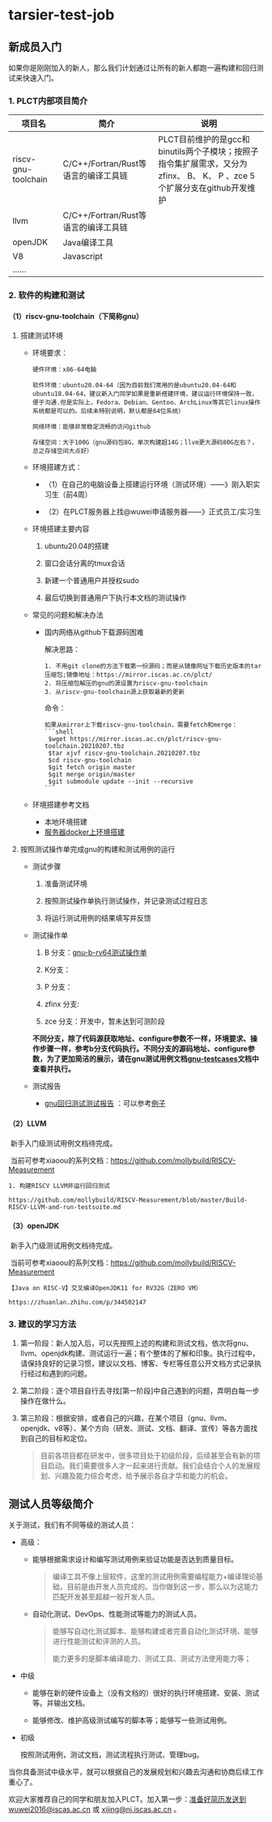 # tarsier-test-job



## 新成员入门

如果你是刚刚加入的新人，那么我们计划通过让所有的新人都跑一遍构建和回归测试来快速入门。

### 1. PLCT内部项目简介

| 项目名              | 简介                                 | 说明                                                         |
| ------------------- | ------------------------------------ | ------------------------------------------------------------ |
| riscv-gnu-toolchain | C/C++/Fortran/Rust等语言的编译工具链 | PLCT目前维护的是gcc和binutils两个子模块；按照子指令集扩展需求，又分为zfinx、 B、 K、 P 、zce  5个扩展分支在github开发维护 |
| llvm                | C/C++/Fortran/Rust等语言的编译工具链 |                                                              |
| openJDK             | Java编译工具                         |                                                              |
| V8                  | Javascript                           |                                                              |
| ……                  |                                      |                                                              |



### 2. 软件的构建和测试

#### （1）riscv-gnu-toolchain（下简称gnu）

   1. 搭建测试环境

      - 环境要求：

        ```
        硬件环境：x86-64电脑
        
        软件环境：ubuntu20.04-64（因为目前我们常用的是ubuntu20.04-64和ubuntu18.04-64，建议新入门同学如果是重新搭建环境，建议运行环境保持一致，便于沟通.但是实际上，Fedora、Debian、Gentoo、ArchLinux等其它linux操作系统都是可以的。后续未特别说明，默认都是64位系统）
        
        网络环境：能够非常稳定流畅的访问github
        
        存储空间：大于100G（gnu源码包8G，单次构建超14G；llvm更大源码80G左右？，总之存储空间大点好）
        ```

      

      - 环境搭建方式：

        - （1）在自己的电脑设备上搭建运行环境（测试环境）——》刚入职实习生（前4周）

        - （2）在PLCT服务器上找@wuwei申请服务器——》正式员工/实习生

          

      - 环境搭建主要内容

        1. ubuntu20.04的搭建

        2. 窗口会话分离的tmux会话

        3. 新建一个普通用户并授权sudo

        4. 最后切换到普通用户下执行本文档的测试操作

           

      - 常见的问题和解决办法

        - 国内网络从github下载源码困难

          解决思路：

          ```
          1. 不用git clone的方法下载第一份源码；而是从镜像网址下载历史版本的tar压缩包;镜像地址：https://mirror.iscas.ac.cn/plct/
          2. 将压缩包解压的gnu的源设置为riscv-gnu-toolchain
          3. 从riscv-gnu-toolchain源上获取最新的更新
          ```

          命令：

          ```
          如果从mirror上下载riscv-gnu-toolchain，需要fetch和merge：
          ​```shell
           $wget https://mirror.iscas.ac.cn/plct/riscv-gnu-toolchain.20210207.tbz
           $tar xjvf riscv-gnu-toolchain.20210207.tbz
           $cd riscv-gnu-toolchain
           $git fetch origin master
           $git merge origin/master
           $git submodule update --init --recursive
          ​```
          ```

          

      - 环境搭建参考文档

        - 本地环境搭建
        - [服务器docker上环境搭建](https://github.com/xijing21/tarsier-test-job/blob/main/gnu/test_environment-docker.md)

      

   2. 按照测试操作单完成gnu的构建和测试用例的运行

      - 测试步骤

        1. 准备测试环境

        2. 按照测试操作单执行测试操作，并记录测试过程日志

        3. 将运行测试用例的结果填写并反馈

           

      - 测试操作单

           1. B 分支：[gnu-b-rv64测试操作单](https://github.com/xijing21/tarsier-test-job/blob/main/gnu/gnu-regression-b_rv64_newlib.md)

           2.  K分支：

           3.  P 分支：

           4. zfinx 分支:

           5. zce  分支：开发中，暂未达到可测阶段

              

        **不同分支，除了代码源获取地址、configure参数不一样，环境要求、操作步骤一样，参考b分支代码执行。不同分支的源码地址、configure参数，为了更加简洁的展示，请在gnu测试用例文档[gnu-testcases](https://github.com/xijing21/tarsier-test-job/blob/main/gnu/gnu-testcases.xlsx)文档中查看并执行。**

        

      - 测试报告

        - [gnu回归测试测试报告](https://github.com/xijing21/tarsier-test-job/blob/main/gnu/gnu-regression-b_rv64_newlib-report.docx) ：可以参考[例子](https://github.com/xijing21/tarsier-test-job/blob/main/gnu/gnu-regression-b_rv64_newlib-report-demo.docx)

        

#### （2）LLVM

​	新手入门级测试用例文档待完成。

​	当前可参考xiaoou的系列文档：https://github.com/mollybuild/RISCV-Measurement

```
1. 构建RISCV LLVM并运行回归测试

https://github.com/mollybuild/RISCV-Measurement/blob/master/Build-RISCV-LLVM-and-run-testsuite.md
```



#### （3）openJDK

​	新手入门级测试用例文档待完成。

​	当前可参考xiaoou的系列文档：https://github.com/mollybuild/RISCV-Measurement

```
【Java on RISC-V】交叉编译OpenJDK11 for RV32G（ZERO VM）

https://zhuanlan.zhihu.com/p/344502147
```



### 3. 建议的学习方法

1. 第一阶段：新人加入后，可以先按照上述的构建和测试文档，依次将gnu、llvm、openjdk构建、测试运行一遍；有个整体的了解和印象。执行过程中，请保持良好的记录习惯，建议以文档、博客、专栏等任意公开文档方式记录执行经过和遇到的问题。

2. 第二阶段：逐个项目自行去寻找[第一阶段]中自己遇到的问题，弄明白每一步操作在做什么。

3. 第三阶段：根据安排，或者自己的兴趣，在某个项目（gnu、llvm、openjdk、v8等）、某个方向（研发、测试、文档、翻译、宣传）等各方面找到自己的目标和定位。

   > 目前各项目都在研发中，很多项目处于初级阶段，后续甚至会有新的项目启动。我们需要很多人才一起来进行贡献。我们会结合个人的发展规划、兴趣及能力综合考虑，给予展示各自才华和能力的机会。



## 测试人员等级简介

关于测试，我们有不同等级的测试人员：

- 高级：

  - 能够根据需求设计和编写测试用例来验证功能是否达到质量目标。

    > 编译工具不像上层软件，这里的测试用例需要编程能力+编译理论基础，目前是由开发人员完成的。当你做到这一步，那么以为这能力匹配开发甚至超越一般开发人员。

  - 自动化测试、DevOps、性能测试等能力的测试人员。

    > 能够写自动化测试脚本、能够构建或者完善自动化测试环境、能够进行性能测试和评测的人员。
    >
    > 能力更多的是脚本编译能力、测试工具、测试方法使用能力等；

    

- 中级

  - 能够在新的硬件设备上（没有文档的）很好的执行环境搭建、安装、测试等。并输出文档。

  - 能够修改、维护高级测试编写的脚本等；能够写一些测试用例。

  

- 初级

  按照测试用例，测试文档，测试流程执行测试、管理bug。



当你具备测试中级水平，就可以根据自己的发展规划和兴趣去沟通和协商后续工作重心了。

欢迎大家推荐自己的同学和朋友加入PLCT。加入第一步：准备好简历发送到wuwei2016@iscas.ac.cn 或 xijing@nj.iscas.ac.cn 。

